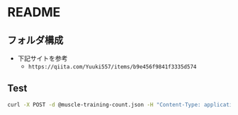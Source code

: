 # README

## フォルダ構成

- 下記サイトを参考
  - `https://qiita.com/Yuuki557/items/b9e456f9841f3335d574`

## Test

```sh
curl -X POST -d @muscle-training-count.json -H "Content-Type: application/json" https://mtc.haba.link/api/result
```
